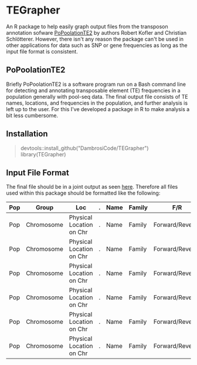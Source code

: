 # TEGrapher
An R package to help easily graph output files from the transposon annotation sofware [PoPoolationTE2](https://sourceforge.net/p/popoolation-te2/wiki/Home/) 
by authors Robert Kofler and Christian Schlötterer. However, there isn't any reason the package can't be used in other applications for data such as
SNP or gene frequencies as long as the input file format is consistent.

## PoPoolationTE2
Briefly PoPoolationTE2 is a software program run on a Bash command line for detecting and annotating transposable element (TE) frequencies 
in a population generally with pool-seq data. The final output file consists of TE names, locations, and frequencies in the population, and further
analysis is left up to the user. For this I've developed a package in R to make analysis a bit less cumbersome. 

## Installation  
> devtools::install_github("DambrosiCode/TEGrapher")  
> library(TEGrapher)  

## Input File Format
The final file should be in a joint output as seen [here](https://sourceforge.net/p/popoolation-te2/wiki/signature%20file%20format/#differences-between-joint-and-separate-analysis). Therefore all files used within this package should be formatted like the following:

| Pop | Group | Loc | . | Name | Family | F/R | - | Pop 1 | Pop n |
|-----|------------|--------------------------|---|------|--------|-----------------|---|----------|----------|
| Pop | Chromosome | Physical Location on Chr | . | Name | Family | Forward/Reverse | - | Frequency in Pop n | Frequency in Pop n |
| Pop | Chromosome | Physical Location on Chr | . | Name | Family | Forward/Reverse | - | Frequency in Pop n | Frequency in Pop n |
| Pop | Chromosome | Physical Location on Chr | . | Name | Family | Forward/Reverse | - | Frequency in Pop n | Frequency in Pop n |
| Pop | Chromosome | Physical Location on Chr | . | Name | Family | Forward/Reverse | - | Frequency in Pop n | Frequency in Pop n |
| Pop | Chromosome | Physical Location on Chr | . | Name | Family | Forward/Reverse | - | Frequency in Pop n | Frequency in Pop n |
| Pop | Chromosome | Physical Location on Chr | . | Name | Family | Forward/Reverse | - | Frequency in Pop n | Frequency in Pop n |

